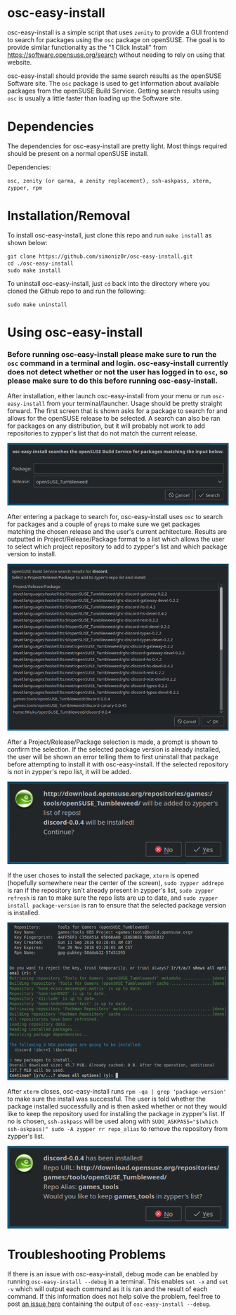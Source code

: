 # osc-easy-install

osc-easy-install is a simple script that uses `zenity` to provide a GUI frontend to search for packages using the `osc` package on openSUSE.  The goal is to provide similar functionality as the "1 Click Install" from https://software.opensuse.org/search without needing to rely on using that website.

osc-easy-install should provide the same search results as the openSUSE Software site.  The `osc` package is used to get information about available packages from the openSUSE Build Service.  Getting search results using `osc` is usually a little faster than loading up the Software site.

# Dependencies

The dependencies for osc-easy-install are pretty light.  Most things required should be present on a normal openSUSE install.

Dependencies:

```
osc, zenity (or qarma, a zenity replacement), ssh-askpass, xterm, zypper, rpm
```

# Installation/Removal

To install osc-easy-install, just clone this repo and run `make install` as shown below:

```
git clone https://github.com/simoniz0r/osc-easy-install.git
cd ./osc-easy-install
sudo make install
```

To uninstall osc-easy-install, just `cd` back into the directory where you cloned the Github repo to and run the following:

```
sudo make uninstall
```

# Using osc-easy-install

### Before running osc-easy-install please make sure to run the `osc` command in a terminal and login.  osc-easy-install currently does not detect whether or not the user has logged in to `osc`, so please make sure to do this before running osc-easy-install.

After installation, either launch osc-easy-install from your menu or run `osc-easy-install` from your terminal/launcher.  Usage should be pretty straight forward.  The first screen that is shown asks for a package to search for and allows for the openSUSE release to be selected.  A search can also be ran for packages on any distribution, but it will probably not work to add repositories to zypper's list that do not match the current release.

![screenshot](/screenshots/screenshot1.png)

After entering a package to search for, osc-easy-install uses `osc` to search for packages and a couple of `grep`s to make sure we get packages matching the chosen release and the user's current achitecture.  Results are outputted in Project/Release/Package format to a list which allows the user to select which project repository to add to zypper's list and which package version to install.

![screenshot2](/screenshots/screenshot2.png)

After a Project/Release/Package selection is made, a prompt is shown to confirm the selection.  If the selected package version is already installed, the user will be shown an error telling them to first uninstall that package before attempting to install it with osc-easy-install.  If the selected repository is not in zypper's repo list, it will be added.

![screenshot3](/screenshots/screenshot3.png)

If the user choses to install the selected package, `xterm` is opened (hopefully somewhere near the center of the screen), `sudo zypper addrepo` is ran if the repository isn't already present in zypper's list, `sudo zypper refresh` is ran to make sure the repo lists are up to date, and `sudo zypper install package-version` is ran to ensure that the selected package version is installed.

![screenshot4](/screenshots/screenshot4.png)

After `xterm` closes, osc-easy-install runs `rpm -qa | grep 'package-version'` to make sure the install was successful.  The user is told whether the package installed successfully and is then asked whether or not they would like to keep the repository used for installing the package in zypper's list.  If no is chosen, `ssh-askpass` will be used along with `SUDO_ASKPASS="$(which ssh-askpass)" sudo -A zypper rr repo_alias` to remove the repository from zypper's list.

![screenshot5](/screenshots/screenshot5.png)

# Troubleshooting Problems

If there is an issue with osc-easy-install, debug mode can be enabled by running `osc-easy-install --debug` in a terminal.  This enables `set -x` and `set -v` which will output each command as it is ran and the result of each command.  If this information does not help solve the problem, feel free to post [an issue here](https://github.com/simoniz0r/osc-easy-install/issues/new) containing the output of `osc-easy-install --debug`.
